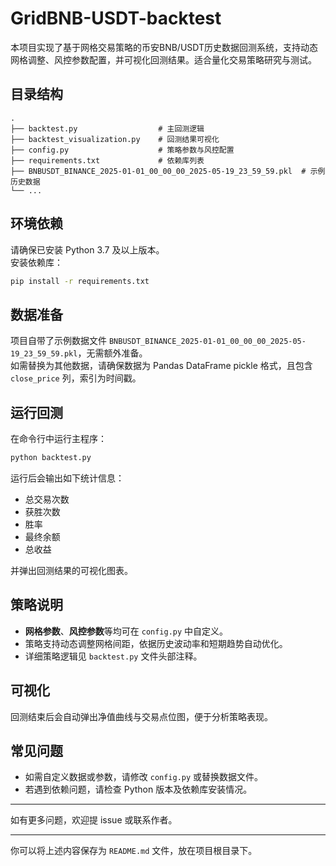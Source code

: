 
# GridBNB-USDT-backtest

本项目实现了基于网格交易策略的币安BNB/USDT历史数据回测系统，支持动态网格调整、风控参数配置，并可视化回测结果。适合量化交易策略研究与测试。

## 目录结构

```
.
├── backtest.py                  # 主回测逻辑
├── backtest_visualization.py    # 回测结果可视化
├── config.py                    # 策略参数与风控配置
├── requirements.txt             # 依赖库列表
├── BNBUSDT_BINANCE_2025-01-01_00_00_00_2025-05-19_23_59_59.pkl  # 示例历史数据
└── ...
```

## 环境依赖

请确保已安装 Python 3.7 及以上版本。  
安装依赖库：

```bash
pip install -r requirements.txt
```

## 数据准备

项目自带了示例数据文件 `BNBUSDT_BINANCE_2025-01-01_00_00_00_2025-05-19_23_59_59.pkl`，无需额外准备。  
如需替换为其他数据，请确保数据为 Pandas DataFrame pickle 格式，且包含 `close_price` 列，索引为时间戳。

## 运行回测

在命令行中运行主程序：

```bash
python backtest.py
```

运行后会输出如下统计信息：

- 总交易次数
- 获胜次数
- 胜率
- 最终余额
- 总收益

并弹出回测结果的可视化图表。

## 策略说明

- **网格参数**、**风控参数**等均可在 `config.py` 中自定义。
- 策略支持动态调整网格间距，依据历史波动率和短期趋势自动优化。
- 详细策略逻辑见 `backtest.py` 文件头部注释。

## 可视化

回测结束后会自动弹出净值曲线与交易点位图，便于分析策略表现。

## 常见问题

- 如需自定义数据或参数，请修改 `config.py` 或替换数据文件。
- 若遇到依赖问题，请检查 Python 版本及依赖库安装情况。

---

如有更多问题，欢迎提 issue 或联系作者。

---

你可以将上述内容保存为 `README.md` 文件，放在项目根目录下。
